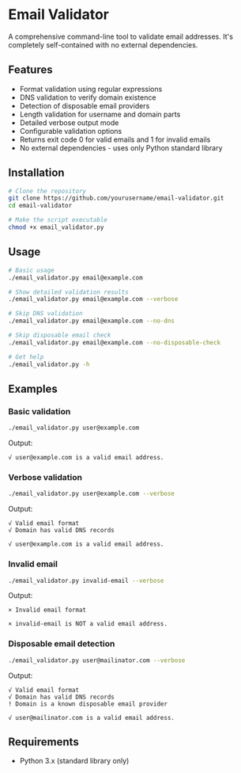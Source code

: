 # Email Validator

A comprehensive command-line tool to validate email addresses. It's completely self-contained with no external dependencies.

## Features

- Format validation using regular expressions
- DNS validation to verify domain existence
- Detection of disposable email providers
- Length validation for username and domain parts
- Detailed verbose output mode
- Configurable validation options
- Returns exit code 0 for valid emails and 1 for invalid emails
- No external dependencies - uses only Python standard library

## Installation

```bash
# Clone the repository
git clone https://github.com/yourusername/email-validator.git
cd email-validator

# Make the script executable
chmod +x email_validator.py
```

## Usage

```bash
# Basic usage
./email_validator.py email@example.com

# Show detailed validation results
./email_validator.py email@example.com --verbose

# Skip DNS validation
./email_validator.py email@example.com --no-dns

# Skip disposable email check
./email_validator.py email@example.com --no-disposable-check

# Get help
./email_validator.py -h
```

## Examples

### Basic validation

```bash
./email_validator.py user@example.com
```
Output: 
```
√ user@example.com is a valid email address.
```

### Verbose validation

```bash
./email_validator.py user@example.com --verbose
```
Output:
```
√ Valid email format
√ Domain has valid DNS records

√ user@example.com is a valid email address.
```

### Invalid email

```bash
./email_validator.py invalid-email --verbose
```
Output:
```
× Invalid email format

× invalid-email is NOT a valid email address.
```

### Disposable email detection

```bash
./email_validator.py user@mailinator.com --verbose
```
Output:
```
√ Valid email format
√ Domain has valid DNS records
! Domain is a known disposable email provider

√ user@mailinator.com is a valid email address.
```

## Requirements

- Python 3.x (standard library only)
